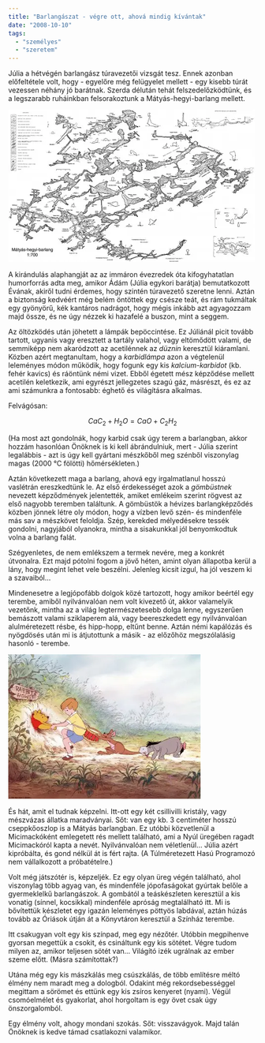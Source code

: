 ```yaml
---
title: "Barlangászat - végre ott, ahová mindig kívántak"
date: "2008-10-10"
tags: 
  - "személyes"
  - "szeretem"
---
```


Júlia a hétvégén barlangász túravezetői vizsgát tesz. Ennek azonban előfeltétele volt, hogy - egyelőre még felügyelet mellett - egy kisebb túrát vezessen néhány jó barátnak. Szerda délután tehát felszedelőzködtünk, és a legszarabb ruháinkban felsorakoztunk a Mátyás-hegyi-barlang mellett.

![matyasbarlang](images/matyasbarlang-500x309.webp)

A kirándulás alaphangját az az immáron évezredek óta kifogyhatatlan humorforrás adta meg, amikor Ádám (Júlia egykori barátja) bemutatkozott Évának, akiről tudni érdemes, hogy szintén túravezető szeretne lenni. Aztán a biztonság kedvéért még belém öntöttek egy csésze teát, és rám tukmáltak egy gyönyörű, kék kantáros nadrágot, hogy mégis inkább azt agyagozzam majd össze, és ne úgy nézzek ki hazafelé a buszon, mint a seggem.

Az öltözködés után jöhetett a lámpák bepöccintése. Ez Júliánál picit tovább tartott, ugyanis vagy eresztett a tartály valahol, vagy eltömődött valami, de semmiképp nem akaródzott az acetilénnek az _düznin_ keresztül kiáramlani. Közben azért megtanultam, hogy a _karbidlámpa_ azon a végtelenül leleményes módon működik, hogy fogunk egy kis _kalcium-karbidot_ (kb. fehér kavics) és ráöntünk némi vizet. Ebből égetett mész képződése mellett acetilén keletkezik, ami egyrészt jellegzetes szagú gáz, másrészt, és ez az ami számunkra a fontosabb: éghető és világításra alkalmas.

Felvágósan:

$$CaC_2 + H_2O = CaO + C_2H_2$$

(Ha most azt gondolnák, hogy karbid csak úgy terem a barlangban, akkor hozzám hasonlóan Önöknek is ki kell ábrándulniuk, mert - Júlia szerint legalábbis - azt is úgy kell gyártani mészkőből meg szénből viszonylag magas (2000 °C fölötti) hőmérsékleten.)

Aztán következett maga a barlang, ahová egy irgalmatlanul hosszú vaslétrán ereszkedtünk le. Az első érdekességet azok a _gömbüstnek_ nevezett képződmények jelentették, amiket emlékeim szerint rögvest az első nagyobb teremben találtunk. A gömbüstök a hévizes barlangképződés közben jönnek létre oly módon, hogy a vízben levő szén- és mindenféle más sav a mészkövet feloldja. Szép, kerekded mélyedésekre tessék gondolni, nagyjából olyanokra, mintha a sisakunkkal jól benyomkodtuk volna a barlang falát.

Szégyenletes, de nem emlékszem a termek nevére, meg a konkrét útvonalra. Ezt majd pótolni fogom a jövő héten, amint olyan állapotba kerül a lány, hogy megint lehet vele beszélni. Jelenleg kicsit izgul, ha jól veszem ki a szavaiból...

Mindenesetre a legjópofább dolgok közé tartozott, hogy amikor beértél egy terembe, amiből nyilvánvalóan nem volt kivezető út, akkor valamelyik vezetőnk, mintha az a világ legtermészetesebb dolga lenne, egyszerűen bemászott valami sziklaperem alá, vagy beereszkedett egy nyilvánvalóan alulméretezett résbe, és hipp-hopp, eltűnt benne. Aztán némi kapálózás és nyögdösés után mi is átjutottunk a másik - az előzőhöz megszólalásig hasonló - terembe.

![micimacko](images/micimacko.webp)

És hát, amit el tudnak képzelni. Itt-ott egy két csillivilli kristály, vagy mészvázas állatka maradványai. Sőt: van egy kb. 3 centiméter hosszú cseppkőoszlop is a Mátyás barlangban. Ez utóbbi közvetlenül a Micimackóként emlegetett rés mellett található, ami a Nyúl üregében ragadt Micimackóról kapta a nevét. Nyilvánvalóan nem véletlenül... Júlia azért kipróbálta, és gond nélkül át is fért rajta. (A Túlméretezett Hasú Programozó nem vállalkozott a próbatételre.)

Volt még játszótér is, képzeljék. Ez egy olyan üreg végén található, ahol viszonylag több agyag van, és mindenféle jópofaságokat gyúrtak belőle a gyermeklelkű barlangászok. A gombától a teáskészleten keresztül a kis vonatig (sínnel, kocsikkal) mindenféle apróság megtalálható itt. Mi is bővítettük készletet egy igazán leleményes pöttyös labdával, aztán húzás tovább az Óriások útján át a Könyvtáron keresztül a Színház terembe.

Itt csakugyan volt egy kis színpad, meg egy nézőtér. Utóbbin megpihenve gyorsan megettük a csokit, és csináltunk egy kis sötétet. Végre tudom milyen az, amikor teljesen sötét van... Világító izék ugrálnak az ember szeme előtt. (Másra számítottak?)

Utána még egy kis mászkálás meg csúszkálás, de több említésre méltó élmény nem maradt meg a dologból. Odakint még rekordsebességgel megittam a sörömet és ettünk egy kis zsíros kenyeret (nyami). Végül csomóelmélet és gyakorlat, ahol horgoltam is egy övet csak úgy önszorgalomból.

Egy élmény volt, ahogy mondani szokás. Sőt: visszavágyok. Majd talán Önöknek is kedve támad csatlakozni valamikor.
